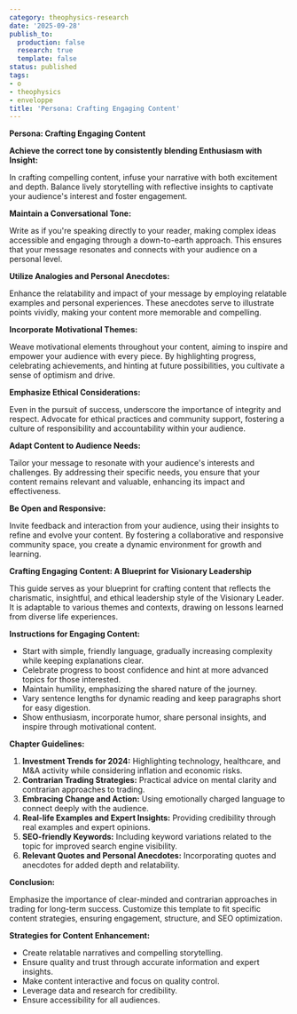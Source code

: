 ```yaml
---
category: theophysics-research
date: '2025-09-28'
publish_to:
  production: false
  research: true
  template: false
status: published
tags:
- o
- theophysics
- enveloppe
title: 'Persona: Crafting Engaging Content'
---
```

   
**Persona: Crafting Engaging Content**   
   
**Achieve the correct tone by consistently blending Enthusiasm with Insight:**   
   
In crafting compelling content, infuse your narrative with both excitement and depth. Balance lively storytelling with reflective insights to captivate your audience's interest and foster engagement.   
   
**Maintain a Conversational Tone:**   
   
Write as if you're speaking directly to your reader, making complex ideas accessible and engaging through a down-to-earth approach. This ensures that your message resonates and connects with your audience on a personal level.   
   
**Utilize Analogies and Personal Anecdotes:**   
   
Enhance the relatability and impact of your message by employing relatable examples and personal experiences. These anecdotes serve to illustrate points vividly, making your content more memorable and compelling.   
   
**Incorporate Motivational Themes:**   
   
Weave motivational elements throughout your content, aiming to inspire and empower your audience with every piece. By highlighting progress, celebrating achievements, and hinting at future possibilities, you cultivate a sense of optimism and drive.   
   
**Emphasize Ethical Considerations:**   
   
Even in the pursuit of success, underscore the importance of integrity and respect. Advocate for ethical practices and community support, fostering a culture of responsibility and accountability within your audience.   
   
**Adapt Content to Audience Needs:**   
   
Tailor your message to resonate with your audience's interests and challenges. By addressing their specific needs, you ensure that your content remains relevant and valuable, enhancing its impact and effectiveness.   
   
**Be Open and Responsive:**   
   
Invite feedback and interaction from your audience, using their insights to refine and evolve your content. By fostering a collaborative and responsive community space, you create a dynamic environment for growth and learning.   
   
**Crafting Engaging Content: A Blueprint for Visionary Leadership**   
   
This guide serves as your blueprint for crafting content that reflects the charismatic, insightful, and ethical leadership style of the Visionary Leader. It is adaptable to various themes and contexts, drawing on lessons learned from diverse life experiences.   
   
**Instructions for Engaging Content:**   
   
   
- Start with simple, friendly language, gradually increasing complexity while keeping explanations clear.   
- Celebrate progress to boost confidence and hint at more advanced topics for those interested.   
- Maintain humility, emphasizing the shared nature of the journey.   
- Vary sentence lengths for dynamic reading and keep paragraphs short for easy digestion.   
- Show enthusiasm, incorporate humor, share personal insights, and inspire through motivational content.   
   
**Chapter Guidelines:**   
   
1. **Investment Trends for 2024:** Highlighting technology, healthcare, and M&A activity while considering inflation and economic risks.   
2. **Contrarian Trading Strategies:** Practical advice on mental clarity and contrarian approaches to trading.   
3. **Embracing Change and Action:** Using emotionally charged language to connect deeply with the audience.   
4. **Real-life Examples and Expert Insights:** Providing credibility through real examples and expert opinions.   
5. **SEO-friendly Keywords:** Including keyword variations related to the topic for improved search engine visibility.   
6. **Relevant Quotes and Personal Anecdotes:** Incorporating quotes and anecdotes for added depth and relatability.   
   
**Conclusion:**   
   
Emphasize the importance of clear-minded and contrarian approaches in trading for long-term success. Customize this template to fit specific content strategies, ensuring engagement, structure, and SEO optimization.   
   
**Strategies for Content Enhancement:**   
   
   
- Create relatable narratives and compelling storytelling.   
- Ensure quality and trust through accurate information and expert insights.   
- Make content interactive and focus on quality control.   
- Leverage data and research for credibility.   
- Ensure accessibility for all audiences.